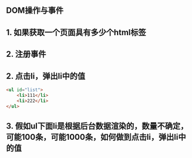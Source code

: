 ## DOM操作与事件

## 1. 如果获取一个页面具有多少个html标签



## 2. 注册事件



## 2. 点击li，弹出li中的值

```html
<ul id="list">
    <li>111</li>
    <li>222</li>
</ul>
```

## 3. 假如ul下面li是根据后台数据渲染的，数量不确定，可能100条，可能1000条，如何做到点击li，弹出li中的值

